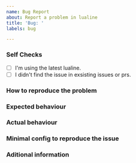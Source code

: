 ```yaml
---
name: Bug Report
about: Report a problem in lualine
title: 'Bug: '
labels: bug

---
```


<!--
  Before reporting: search existing issues and
  ensure you are running neovim >= 0.5 and the
  latest version of lualine.
-->

### Self Checks

<!-- Check these boxes by placeing an X in the middle -->
- [ ] I'm using the latest lualine.
- [ ] I didn't find the issue in exsisting issues or prs.

### How to reproduce the problem
<!-- Add steps to reproduce with minimal config from below -->

### Expected behaviour


### Actual behaviour


### Minimal config to reproduce the issue

<!--
  =================
  ### IMPORTENT ###
  =================

  You need to provide a way to reproduce the issue without influence
  of other plugins.

  Issues without proper format and a proper way to
  reproduce might be ignored and closed without any reply.

  This script can help you with that.
  https://github.com/nvim-lualine/lualine.nvim/blob/master/scripts/nvim_isolated_conf.sh

  Create an isolated config directory with:

    `nvim_isolated_conf.sh -c DirectoryName`

  Then modify the DirectoryName/.config/nvim/init.vim
  so you can reproduce the issue .

    `nvim_isolated_conf.sh -e DirectoryName`

  will open DirectoryName/.config/nvim/init.vim in neovim.
  the init.vim will have instructions on how and where to place
  your config don't worry if you don't know viml you can get away
  with lua even in a vim file.

  Then you can load the config in an isolated environment to see
  if the issue is occuring with

    `nvim_isolated_conf.sh -l DirectoryName`

  Paste the DirectoryName/.config/init.vim below
-->


### Aditional information

